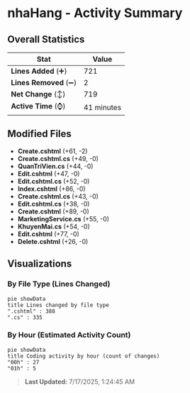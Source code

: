 # nhaHang - Activity Summary 

## Overall Statistics

| Stat                   | Value                                                             |
| ---------------------- | ----------------------------------------------------------------- |
| **Lines Added** (➕)   | 721                                          |
| **Lines Removed** (➖) | 2                                        |
| **Net Change** (↕)    | 719                |
| **Active Time** (⌚)   | 41 minutes |


## Modified Files
- **Create.cshtml** (+61, -2)
- **Create.cshtml.cs** (+49, -0)
- **QuanTriVien.cs** (+44, -0)
- **Edit.cshtml** (+47, -0)
- **Edit.cshtml.cs** (+52, -0)
- **Index.cshtml** (+86, -0)
- **Create.cshtml.cs** (+43, -0)
- **Edit.cshtml.cs** (+38, -0)
- **Create.cshtml** (+89, -0)
- **MarketingService.cs** (+55, -0)
- **KhuyenMai.cs** (+54, -0)
- **Edit.cshtml** (+77, -0)
- **Delete.cshtml** (+26, -0)

## Visualizations

### By File Type (Lines Changed)

```mermaid
pie showData
title Lines changed by file type
".cshtml" : 388
".cs" : 335
```

### By Hour (Estimated Activity Count)

```mermaid
pie showData
title Coding activity by hour (count of changes)
"00h" : 27
"01h" : 5
```


> **Last Updated:** 7/17/2025, 1:24:45 AM